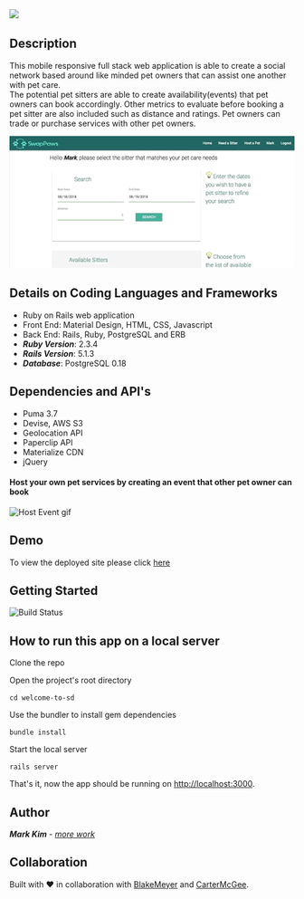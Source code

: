 <img src="https://github.com/markjnkim/swappaws/blob/master/app/assets/images/swap_paws_logo.png" width="300" />

## Description
This mobile responsive full stack web application is able to create a social network based around like minded pet owners that can assist one another with pet care.  
The potential pet sitters are able to create availability(events) that pet owners can book accordingly.
Other metrics to evaluate before booking a pet sitter are also included such as distance and ratings.
Pet owners can trade or purchase services with other pet owners. 


![Create Event gif](/public/create_an_event.gif)

## Details on Coding Languages and Frameworks 
* Ruby on Rails web application
* Front End: Material Design, HTML, CSS, Javascript
* Back End: Rails, Ruby, PostgreSQL and ERB
* ___Ruby Version___: 2.3.4
* ___Rails Version___: 5.1.3
* ___Database___: PostgreSQL 0.18

## Dependencies and API's
* Puma 3.7
* Devise, AWS S3
* Geolocation API
* Paperclip API
* Materialize CDN
* jQuery

#### Host your own pet services by creating an event that other pet owner can book

![Host Event gif](/public/host_an_event.gif)

## Demo
To view the deployed site please click [here](http://swappaws.herokuapp.com/pets) 

## Getting Started
![Build Status](https://travis-ci.org/dwyl/esta.svg?branch=master)

## How to run this app on a local server

Clone the repo

Open the project's root directory

```
cd welcome-to-sd
```

Use the bundler to install gem dependencies
```
bundle install
```

Start the local server

```
rails server
```

That's it, now the app should be running on <http://localhost:3000>. 


## Author
***Mark Kim*** - [*more work*](https://github.com/markjnkim)

## Collaboration
Built with :heart: in collaboration with [BlakeMeyer](https://github.com/blakeynwa) and [CarterMcGee](https://github.com/carterm912).
